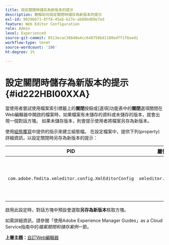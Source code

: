 ```yaml
---
title: 設定關閉時儲存為新版本的提示
description: 瞭解如何設定關閉時儲存為新版本的提示
exl-id: 9029b671-8ff8-45eb-b27e-ab89bd09e7ed
feature: Web Editor Configuration
role: Admin
level: Experienced
source-git-commit: 0513ecac38840a4cc649758bd1180edff1f8aed1
workflow-type: tm+mt
source-wordcount: '186'
ht-degree: 1%

---
```


# 設定關閉時儲存為新版本的提示 {#id222HBI00XXA}

當使用者嘗試使用檔案索引標籤上的&#x200B;**關閉**&#x200B;按鈕或[選項]功能表中的&#x200B;**關閉**&#x200B;選項關閉在Web編輯器中開啟的檔案時，如果檔案有未儲存的資料或未儲存的版本，就會出現一個對話方塊。 如果未儲存版本，則會提示使用者將檔案另存為新版本。

使用[組態覆寫](download-install-additional-config-override.md#)中提供的指示來建立組態檔。 在設定檔案中，提供下列\(property\)詳細資訊，以設定關閉時另存為新版本的提示：

| PID | 屬性索引鍵 | 屬性值 |
|---|------------|--------------|
| `com.adobe.fmdita.xmleditor.config.XmlEditorConfig` | `xmleditor.savenewversion` | 布林值\( true/ false\)。<br>  **預設值**： true |

啟用此設定時，對話方塊中預設會選取&#x200B;**另存為新版本**&#x200B;核取方塊。

如需詳細資訊，請參閱「使用Adobe Experience Manager Guides」as a Cloud Service指南中的&#x200B;*檔案關閉和儲存案例*&#x200B;一節。

**上層主題：**&#x200B;[&#x200B;自訂Web編輯器](conf-web-editor.md)
